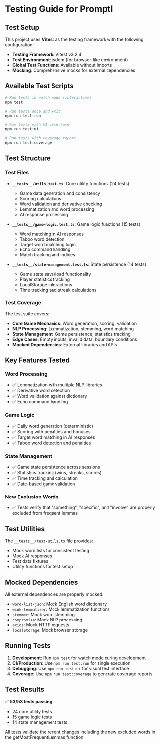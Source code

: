 # Testing Guide for Promptl

## Test Setup

This project uses **Vitest** as the testing framework with the following configuration:

- **Testing Framework**: Vitest v3.2.4
- **Test Environment**: jsdom (for browser-like environment)
- **Global Test Functions**: Available without imports
- **Mocking**: Comprehensive mocks for external dependencies

## Available Test Scripts

```bash
# Run tests in watch mode (interactive)
npm test

# Run tests once and exit
npm run test:run

# Run tests with UI interface
npm run test:ui

# Run tests with coverage report
npm run test:coverage
```

## Test Structure

### Test Files

- **`__tests__/utils.test.ts`**: Core utility functions (24 tests)
  - Game data generation and consistency
  - Scoring calculations
  - Word validation and derivative checking
  - Lemmatization and word processing
  - AI response processing

- **`__tests__/game-logic.test.ts`**: Game logic functions (15 tests)
  - Word matching in AI responses
  - Taboo word detection
  - Target word matching logic
  - Echo command handling
  - Match tracking and indices

- **`__tests__/state-management.test.ts`**: State persistence (14 tests)
  - Game state save/load functionality
  - Player statistics tracking
  - LocalStorage interactions
  - Time tracking and streak calculations

### Test Coverage

The test suite covers:

- **Core Game Mechanics**: Word generation, scoring, validation
- **NLP Processing**: Lemmatization, stemming, word matching
- **State Management**: Game persistence, statistics tracking
- **Edge Cases**: Empty inputs, invalid data, boundary conditions
- **Mocked Dependencies**: External libraries and APIs

## Key Features Tested

### Word Processing
- ✅ Lemmatization with multiple NLP libraries
- ✅ Derivative word detection
- ✅ Word validation against dictionary
- ✅ Echo command handling

### Game Logic
- ✅ Daily word generation (deterministic)
- ✅ Scoring with penalties and bonuses
- ✅ Target word matching in AI responses
- ✅ Taboo word detection and penalties

### State Management
- ✅ Game state persistence across sessions
- ✅ Statistics tracking (wins, streaks, scores)
- ✅ Time tracking and calculation
- ✅ Date-based game validation

### New Exclusion Words
- ✅ Tests verify that "something", "specific", and "involve" are properly excluded from frequent lemmas

## Test Utilities

The `__tests__/test-utils.ts` file provides:
- Mock word lists for consistent testing
- Mock AI responses
- Test data fixtures
- Utility functions for test setup

## Mocked Dependencies

All external dependencies are properly mocked:
- `word-list-json`: Mock English word dictionary
- `wink-lemmatizer`: Mock lemmatization functions
- `stemmer`: Mock word stemming
- `compromise`: Mock NLP processing
- `axios`: Mock HTTP requests
- `localStorage`: Mock browser storage

## Running Tests

1. **Development**: Run `npm test` for watch mode during development
2. **CI/Production**: Use `npm run test:run` for single execution
3. **Debugging**: Use `npm run test:ui` for visual test interface
4. **Coverage**: Use `npm run test:coverage` to generate coverage reports

## Test Results

✅ **53/53 tests passing**
- 24 core utility tests
- 15 game logic tests  
- 14 state management tests

All tests validate the recent changes including the new excluded words in the getMostFrequentLemmas function.